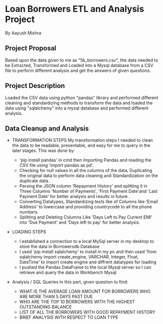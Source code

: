 # Loan Borrowers ETL and Analysis Project
By Aayush Mishra

## Project Proposal
Based upon the data given to me as "5k_borrowers.csv", the data needed to be Extracted, Transformed and Loaded into a Mysql database from a CSV file to perform different analysis and get the answers of given questions.

## Project Description
Loaded the CSV data using python "pandas" library and performed different cleaning and standardizing methods to transform the data and loaded the data using
"sqlalchemy" into a mysql database and performed different analysis.

## Data Cleanup and Analysis
* TRANSFORMATION STEPS
My transformation steps I needed to clean the data to be readable, presentable, and easy for me to query in the later stages. This was done by:

  * 'pip install pandas' in cmd then Importing Pandas and reading the CSV file using 'import pandas as pd'.
  *  Checking for null values in all the columns of the data, Duplicating the original data to perform data cleaning and Standardization on the duplicate data.
  *  Parsing the JSON column 'Repayment History' and splitting it in Three Columns 'Number of Payments', 'First Payment Date'and 'Last Payment Date'
   for better analysis and results in future .
  * Converting Datatypes, Standardizing texts like of Columns like 'Email Address' to lowercase and providing countrycode to all the phone numbers.
  * Splitting and Deleting Columns Like 'Days Left to Pay Current EMI' into 'Due Payment' and 'Days left to pay' for better analysis.

* LOADING STEPS

  * I established a connection to a local MySql server in my desktop to store the data in Borrowersdb Database
  * I used 'pip install sqlalchemy' to install in my pc and then used 'from sqlalchemy import create_engine, VARCHAR, Integer, Float, DateTime'
   to import create engine and diffrent datatypes for loading
  * I pushed the Pandas DataFrame to the local Mysql server so I can retrieve and query the data in Workbench Mysql

* Analysis / SQL Queries
In this part, given question to find:

  * WHAT IS THE AVERAGE LOAN AMOUNT FOR BORROWERS WHO ARE MORE THAN 5 DAYS PAST DUE
  * WHO ARE THE TOP 10 BORROWERS WITH THE HIGHEST OUTSTANDING BALANCE
  * LIST OF ALL THE BORROWERS WITH GOOD REPAYMENT HISTORY
  * BRIEF ANALYSIS WITH RESPECT TO LOAN TYPE

